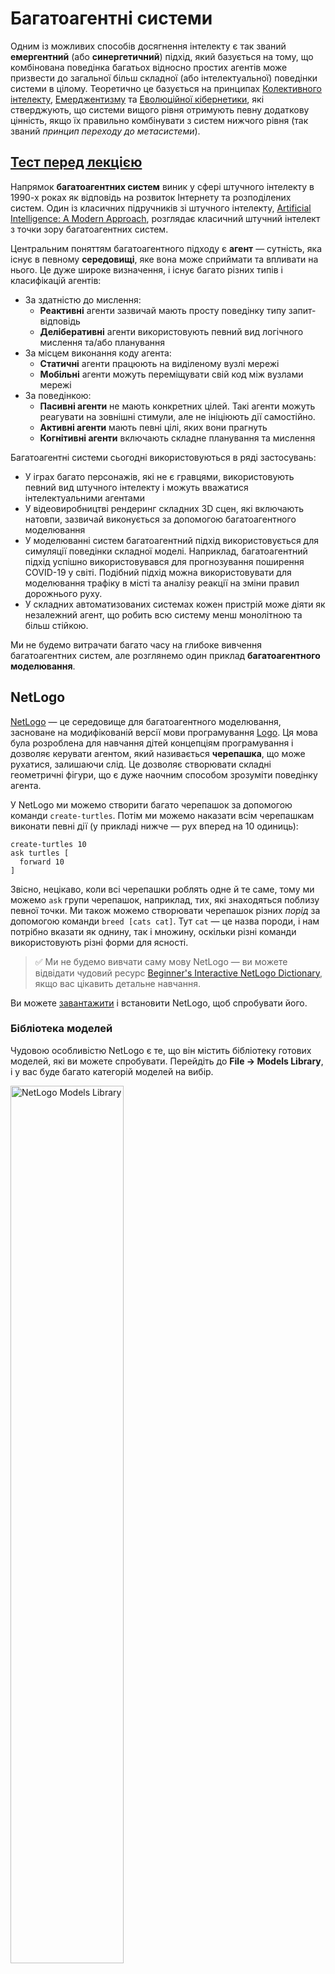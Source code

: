 <!--
CO_OP_TRANSLATOR_METADATA:
{
  "original_hash": "1ddf651d7681b4449f9d09ea3b17911e",
  "translation_date": "2025-08-25T23:26:55+00:00",
  "source_file": "lessons/6-Other/23-MultiagentSystems/README.md",
  "language_code": "uk"
}
-->
# Багатоагентні системи

Одним із можливих способів досягнення інтелекту є так званий **емергентний** (або **синергетичний**) підхід, який базується на тому, що комбінована поведінка багатьох відносно простих агентів може призвести до загальної більш складної (або інтелектуальної) поведінки системи в цілому. Теоретично це базується на принципах [Колективного інтелекту](https://en.wikipedia.org/wiki/Collective_intelligence), [Емерджентизму](https://en.wikipedia.org/wiki/Global_brain) та [Еволюційної кібернетики](https://en.wikipedia.org/wiki/Global_brain), які стверджують, що системи вищого рівня отримують певну додаткову цінність, якщо їх правильно комбінувати з систем нижчого рівня (так званий *принцип переходу до метасистеми*).

## [Тест перед лекцією](https://red-field-0a6ddfd03.1.azurestaticapps.net/quiz/123)

Напрямок **багатоагентних систем** виник у сфері штучного інтелекту в 1990-х роках як відповідь на розвиток Інтернету та розподілених систем. Один із класичних підручників зі штучного інтелекту, [Artificial Intelligence: A Modern Approach](https://en.wikipedia.org/wiki/Artificial_Intelligence:_A_Modern_Approach), розглядає класичний штучний інтелект з точки зору багатоагентних систем.

Центральним поняттям багатоагентного підходу є **агент** — сутність, яка існує в певному **середовищі**, яке вона може сприймати та впливати на нього. Це дуже широке визначення, і існує багато різних типів і класифікацій агентів:

* За здатністю до мислення:
   - **Реактивні** агенти зазвичай мають просту поведінку типу запит-відповідь
   - **Деліберативні** агенти використовують певний вид логічного мислення та/або планування
* За місцем виконання коду агента:
   - **Статичні** агенти працюють на виділеному вузлі мережі
   - **Мобільні** агенти можуть переміщувати свій код між вузлами мережі
* За поведінкою:
   - **Пасивні агенти** не мають конкретних цілей. Такі агенти можуть реагувати на зовнішні стимули, але не ініціюють дії самостійно.
   - **Активні агенти** мають певні цілі, яких вони прагнуть
   - **Когнітивні агенти** включають складне планування та мислення

Багатоагентні системи сьогодні використовуються в ряді застосувань:

* У іграх багато персонажів, які не є гравцями, використовують певний вид штучного інтелекту і можуть вважатися інтелектуальними агентами
* У відеовиробництві рендеринг складних 3D сцен, які включають натовпи, зазвичай виконується за допомогою багатоагентного моделювання
* У моделюванні систем багатоагентний підхід використовується для симуляції поведінки складної моделі. Наприклад, багатоагентний підхід успішно використовувався для прогнозування поширення COVID-19 у світі. Подібний підхід можна використовувати для моделювання трафіку в місті та аналізу реакції на зміни правил дорожнього руху.
* У складних автоматизованих системах кожен пристрій може діяти як незалежний агент, що робить всю систему менш монолітною та більш стійкою.

Ми не будемо витрачати багато часу на глибоке вивчення багатоагентних систем, але розглянемо один приклад **багатоагентного моделювання**.

## NetLogo

[NetLogo](https://ccl.northwestern.edu/netlogo/) — це середовище для багатоагентного моделювання, засноване на модифікованій версії мови програмування [Logo](https://en.wikipedia.org/wiki/Logo_(programming_language)). Ця мова була розроблена для навчання дітей концепціям програмування і дозволяє керувати агентом, який називається **черепашка**, що може рухатися, залишаючи слід. Це дозволяє створювати складні геометричні фігури, що є дуже наочним способом зрозуміти поведінку агента.

У NetLogo ми можемо створити багато черепашок за допомогою команди `create-turtles`. Потім ми можемо наказати всім черепашкам виконати певні дії (у прикладі нижче — рух вперед на 10 одиниць):

```
create-turtles 10
ask turtles [
  forward 10
]
```

Звісно, нецікаво, коли всі черепашки роблять одне й те саме, тому ми можемо `ask` групи черепашок, наприклад, тих, які знаходяться поблизу певної точки. Ми також можемо створювати черепашок різних *порід* за допомогою команди `breed [cats cat]`. Тут `cat` — це назва породи, і нам потрібно вказати як однину, так і множину, оскільки різні команди використовують різні форми для ясності.

> ✅ Ми не будемо вивчати саму мову NetLogo — ви можете відвідати чудовий ресурс [Beginner's Interactive NetLogo Dictionary](https://ccl.northwestern.edu/netlogo/bind/), якщо вас цікавить детальне навчання.

Ви можете [завантажити](https://ccl.northwestern.edu/netlogo/download.shtml) і встановити NetLogo, щоб спробувати його.

### Бібліотека моделей

Чудовою особливістю NetLogo є те, що він містить бібліотеку готових моделей, які ви можете спробувати. Перейдіть до **File → Models Library**, і у вас буде багато категорій моделей на вибір.

<img alt="NetLogo Models Library" src="images/NetLogo-ModelLib.png" width="60%"/>

> Знімок екрану бібліотеки моделей від Дмитра Сошникова

Ви можете відкрити одну з моделей, наприклад **Biology → Flocking**.

### Основні принципи

Після відкриття моделі ви потрапляєте на головний екран NetLogo. Ось приклад моделі, яка описує популяцію вовків і овець за умови обмежених ресурсів (трави).

![NetLogo Main Screen](../../../../../translated_images/NetLogo-Main.32653711ec1a01b3cab22ec0b148e64193d0b979b055285bef329d5e3d6958c5.uk.png)

> Знімок екрану від Дмитра Сошникова

На цьому екрані ви можете побачити:

* Розділ **Interface**, який містить:
  - Основне поле, де живуть всі агенти
  - Різні елементи управління: кнопки, повзунки тощо
  - Графіки, які можна використовувати для відображення параметрів симуляції
* Вкладку **Code**, яка містить редактор, де ви можете писати програму NetLogo

У більшості випадків інтерфейс матиме кнопку **Setup**, яка ініціалізує стан симуляції, і кнопку **Go**, яка запускає виконання. Ці кнопки обробляються відповідними обробниками в коді, які виглядають так:

```
to go [
...
]
```

Світ NetLogo складається з наступних об'єктів:

* **Агенти** (черепашки), які можуть переміщатися по полю та виконувати дії. Ви керуєте агентами за допомогою синтаксису `ask turtles [...]`, і код у дужках виконується всіма агентами в *режимі черепашки*.
* **Патчі** — це квадратні області поля, на яких живуть агенти. Ви можете звертатися до всіх агентів на одному патчі або змінювати кольори патчів та інші властивості. Ви також можете `ask patches` виконати певні дії.
* **Спостерігач** — це унікальний агент, який контролює світ. Усі обробники кнопок виконуються в *режимі спостерігача*.

> ✅ Перевага багатоагентного середовища полягає в тому, що код, який виконується в режимі черепашки або патча, виконується одночасно всіма агентами паралельно. Таким чином, написавши невеликий код і запрограмувавши поведінку окремого агента, ви можете створити складну поведінку всієї симуляційної системи.

### Зграї

Як приклад багатоагентної поведінки, розглянемо **[зграї](https://en.wikipedia.org/wiki/Flocking_(behavior))**. Зграї — це складний патерн, який дуже схожий на те, як літають зграї птахів. Спостерігаючи за їх польотом, можна подумати, що вони слідують певному колективному алгоритму або мають форму *колективного інтелекту*. Однак ця складна поведінка виникає, коли кожен окремий агент (у цьому випадку *птах*) лише спостерігає за іншими агентами на короткій відстані від себе і дотримується трьох простих правил:

* **Вирівнювання** — агент спрямовується до середнього напрямку сусідніх агентів
* **Згуртованість** — агент намагається спрямуватися до середньої позиції сусідів (*довготривале тяжіння*)
* **Розділення** — коли агент наближається занадто близько до інших птахів, він намагається віддалитися (*короткотривале відштовхування*)

Ви можете запустити приклад зі зграями та спостерігати за поведінкою. Ви також можете налаштувати параметри, такі як *ступінь розділення* або *діапазон огляду*, який визначає, як далеко кожен птах може бачити. Зверніть увагу, що якщо ви зменшите діапазон огляду до 0, всі птахи стануть сліпими, і зграї припиняться. Якщо зменшити розділення до 0, всі птахи зберуться в одну лінію.

> ✅ Перейдіть до вкладки **Code** і подивіться, де три правила зграї (вирівнювання, згуртованість і розділення) реалізовані в коді. Зверніть увагу, як ми звертаємося лише до тих агентів, які знаходяться в полі зору.

### Інші моделі для перегляду

Є кілька цікавих моделей, які ви можете експериментально дослідити:

* **Art → Fireworks** показує, як феєрверк може бути розглянутий як колективна поведінка окремих потоків вогню
* **Social Science → Traffic Basic** та **Social Science → Traffic Grid** показують моделі міського трафіку в 1D та 2D сітці з або без світлофорів. Кожна машина в симуляції дотримується наступних правил:
   - Якщо простір перед нею порожній — прискорюється (до певної максимальної швидкості)
   - Якщо бачить перешкоду попереду — гальмує (і ви можете налаштувати, як далеко водій може бачити)
* **Social Science → Party** показує, як люди групуються під час коктейльної вечірки. Ви можете знайти комбінацію параметрів, яка призводить до найшвидшого збільшення щастя групи.

Як видно з цих прикладів, багатоагентні симуляції можуть бути досить корисним способом зрозуміти поведінку складної системи, що складається з індивідуумів, які дотримуються однакової або схожої логіки. Це також може бути використано для управління віртуальними агентами, такими як [NPC](https://en.wikipedia.org/wiki/NPC) у комп'ютерних іграх або агентами в 3D-анімованих світах.

## Деліберативні агенти

Агенти, описані вище, дуже прості, реагуючи на зміни в середовищі за допомогою певного алгоритму. Таким чином, вони є **реактивними агентами**. Однак іноді агенти можуть мислити та планувати свої дії, у цьому випадку їх називають **деліберативними**.

Типовим прикладом може бути персональний агент, який отримує інструкцію від людини забронювати тур для відпочинку. Припустимо, що в Інтернеті є багато агентів, які можуть допомогти йому. Він повинен зв’язатися з іншими агентами, щоб дізнатися, які рейси доступні, які ціни на готелі для різних дат, і спробувати домовитися про найкращу ціну. Коли план відпочинку буде завершений і підтверджений власником, він може перейти до бронювання.

Для цього агенти повинні **спілкуватися**. Для успішного спілкування їм потрібні:

* Деякі **стандартні мови для обміну знаннями**, такі як [Knowledge Interchange Format](https://en.wikipedia.org/wiki/Knowledge_Interchange_Format) (KIF) та [Knowledge Query and Manipulation Language](https://en.wikipedia.org/wiki/Knowledge_Query_and_Manipulation_Language) (KQML). Ці мови розроблені на основі [теорії мовленнєвих актів](https://en.wikipedia.org/wiki/Speech_act).
* Ці мови також повинні включати **протоколи для переговорів**, засновані на різних **типах аукціонів**.
* **Спільна онтологія**, щоб агенти могли посилатися на однакові концепції, знаючи їх семантику
* Спосіб **виявлення**, що можуть робити різні агенти, також заснований на певному типі онтології

Деліберативні агенти набагато складніші за реактивних, оскільки вони не лише реагують на зміни в середовищі, але й повинні *ініціювати* дії. Однією з запропонованих архітектур для деліберативних агентів є так званий агент Віра-Бажання-Намір (BDI):

* **Вірування** формують набір знань про середовище агента. Це може бути структуровано як база знань або набір правил, які агент може застосувати до конкретної ситуації в середовищі.
* **Бажання** визначають, чого агент хоче досягти, тобто його цілі. Наприклад, мета персонального помічника, описаного вище, — забронювати тур, а мета агента готелю — максимізувати прибуток.
* **Наміри** — це конкретні дії, які агент планує виконати для досягнення своїх цілей. Дії зазвичай змінюють середовище та викликають спілкування з іншими агентами.

Існують платформи для створення багатоагентних систем, такі як [JADE](https://jade.tilab.com/). [Ця стаття](https://arxiv.org/ftp/arxiv/papers/2007/2007.08961.pdf) містить огляд платформ для багатоагентних систем, а також коротку історію багатоагентних систем і їх різні сценарії використання.

## Висновок

Багатоагентні системи можуть набувати дуже різних форм і використовуватися в багатьох різних застосуваннях. 
Вони всі прагнуть зосередитися на простішій поведінці окремого агента та досягти більш складної поведінки всієї системи завдяки **синергетичному ефекту**.

## 🚀 Виклик

Перенесіть цей урок у реальний світ і спробуйте концептуалізувати багатоагентну систему, яка може вирішити проблему. Що, наприклад, повинна робити багатоагентна система для оптимізації маршруту шкільного автобуса? Як вона могла б працювати в пекарні?

## [Тест після лекції](https://red-field-0a6ddfd03.1.azurestaticapps.net/quiz/223)

## Огляд і самостійне навчання

Ознайомтеся з використанням цього типу систем у промисловості. Виберіть домен, наприклад виробництво або індустрію відеоігор, і дізнайтеся, як багатоагентні системи можуть бути використані для вирішення унікальних проблем.

## [Завдання NetLogo](assignment.md)

**Відмова від відповідальності**:  
Цей документ було перекладено за допомогою сервісу автоматичного перекладу [Co-op Translator](https://github.com/Azure/co-op-translator). Хоча ми прагнемо до точності, зверніть увагу, що автоматичні переклади можуть містити помилки або неточності. Оригінальний документ на його рідній мові слід вважати авторитетним джерелом. Для критично важливої інформації рекомендується професійний людський переклад. Ми не несемо відповідальності за будь-які непорозуміння або неправильні тлумачення, що виникають внаслідок використання цього перекладу.